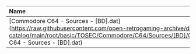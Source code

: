 |Name|Size|
|:---|---:|
|[Commodore C64 - Sources - [BD].dat](https://raw.githubusercontent.com/open-retrogaming-archive/dat-catalog/main/root/basic/TOSEC/Commodore/C64/Sources/[BD]/Commodore C64 - Sources - [BD].dat)|6199|
